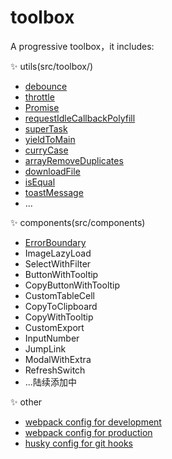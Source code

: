 # toolbox

A progressive toolbox，it includes:

✨ utils(src/toolbox/)

- [debounce](https://github.com/azx1573/toolbox/blob/master/src/toolbox/debounce.js#L9-L30)
- [throttle](https://github.com/azx1573/toolbox/blob/master/src/toolbox/throttle.js#L10-L30)
- [Promise](https://github.com/azx1573/toolbox/blob/master/src/toolbox/promise/index.js#L40-L325)
- [requestIdleCallbackPolyfill](https://github.com/azx1573/toolbox/blob/master/src/toolbox/requestIdleCallbackPolyfill.js#L6-L18)
- [superTask](https://github.com/azx1573/toolbox/blob/master/src/toolbox/superTask.js#L11-L37)
- [yieldToMain](https://github.com/azx1573/toolbox/blob/master/src/toolbox/yieldToMain.ts#L5-L9)
- [curryCase](https://github.com/azx1573/toolbox/blob/master/src/toolbox/curryCase.js#L10-L16)
- [arrayRemoveDuplicates](https://github.com/azx1573/toolbox/tree/master/src/toolbox/arrayRemoveDuplicates)
- [downloadFile](https://github.com/azx1573/toolbox/blob/master/src/toolbox/downloadFile.js#L5-L14)
- [isEqual](https://github.com/azx1573/toolbox/blob/master/src/toolbox/isEqual.js#L17-L47)
- [toastMessage](https://github.com/azx1573/toolbox/blob/master/src/toolbox/toastMessage.js#L1-L14)
- ...

✨ components(src/components)

- [ErrorBoundary](https://github.com/azx1573/toolbox/tree/master/src/components)
- ImageLazyLoad
- SelectWithFilter
- ButtonWithTooltip
- CopyButtonWithTooltip
- CustomTableCell
- CopyToClipboard
- CopyWithTooltip
- CustomExport
- InputNumber
- JumpLink
- ModalWithExtra
- RefreshSwitch
- ...陆续添加中

✨ other

- [webpack config for development](https://github.com/azx1573/toolbox/blob/master/config/webpack.dev.js)
- [webpack config for production](https://github.com/azx1573/toolbox/blob/master/config/webpack.prod.js)
- [husky config for git hooks](https://github.com/azx1573/toolbox/blob/master/.husky/pre-commit)
